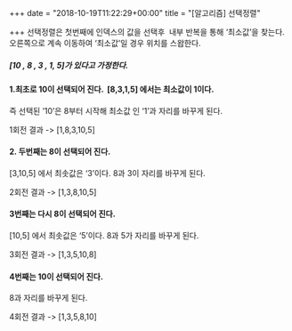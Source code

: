 +++
date = "2018-10-19T11:22:29+00:00"
title = "[알고리즘] 선택정렬"

+++
선택정렬은 첫번째에 인덱스의 값을 선택후  내부 반복을 통해 ‘최소값’을 찾는다. 오른쪽으로 계속 이동하여 ‘최소값’일 경우 위치를 스왑한다. 

##### \[10 , 8 , 3 , 1, 5\]가 있다고 가정한다. 

#### 1.최초로 10이 선택되어 진다.  \[8,3,1,5\] 에서는 최소값이 1이다. 

즉 선택된 ’10’은 8부터 시작해 최소값 인 ‘1’과 자리를 바꾸게 된다. 

1회전 결과 -> \[1,8,3,10,5\] 

#### 2. 두번째는 8이 선택되어 진다. 

\[3,10,5\] 에서 최솟값은 ‘3’이다. 8과 3이 자리를 바꾸게 된다. 

2회전 결과 -> \[1,3,8,10,5\] 

#### 3번째는 다시 8이 선택되어 진다. 

\[10,5\] 에서 최솟값은 ‘5’이다. 8과 5가 자리를 바꾸게 된다. 

3회전 결과 -> \[1,3,5,10,8\] 

#### 4번째는 10이 선택되어 진다. 

8과 자리를 바꾸게 된다. 

4회전 결과 -> \[1,3,5,8,10\] 